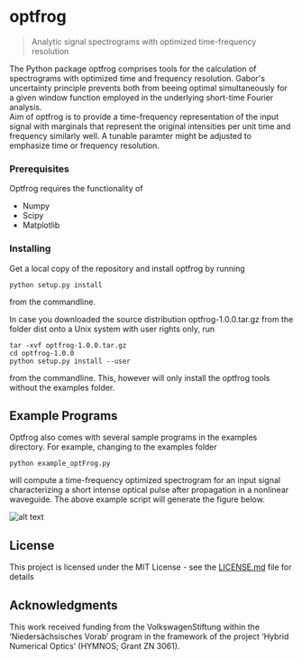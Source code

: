 # optfrog 

> Analytic signal spectrograms with optimized time-frequency resolution

The Python package optfrog comprises tools for the calculation of spectrograms
with optimized time and frequency resolution. Gabor's uncertainty
principle prevents both from beeing optimal simultaneously for a given window
function employed in the underlying short-time Fourier analysis.  
Aim of optfrog is to provide a time-frequency representation of the input
signal with marginals that represent the original intensities per unit time and
frequency similarly well. A tunable paramter might be adjusted to emphasize
time or frequency resolution.  


### Prerequisites

Optfrog requires the functionality of 

* Numpy
* Scipy
* Matplotlib


### Installing

Get a local copy of the repository and install optfrog by running

```
python setup.py install
```

from the commandline.

In case you downloaded the source distribution optfrog-1.0.0.tar.gz from the folder dist onto a Unix system with user rights only, run

```
tar -xvf optfrog-1.0.0.tar.gz
cd optfrog-1.0.0
python setup.py install --user
```

from the commandline. This, however will only install the optfrog tools without the examples folder.

## Example Programs

Optfrog also comes with several sample programs in the examples directory. For example, 
changing to the examples folder

```
python example_optFrog.py
```

will compute a time-frequency optimized spectrogram for an input signal characterizing 
a short intense optical pulse after propagation in a nonlinear waveguide. The above example script will generate the figure below.

![alt text](https://github.com/omelchert/optfrog/blob/master/examples/FIGS/fig_optFrog_ESM_alpha0.0000.png)


## License

This project is licensed under the MIT License - see the [LICENSE.md](LICENSE.md) file for details

## Acknowledgments

This work received funding from the VolkswagenStiftung within the
‘Niedersächsisches Vorab’ program in the framework of the project ‘Hybrid
Numerical Optics’ (HYMNOS; Grant ZN 3061). 


